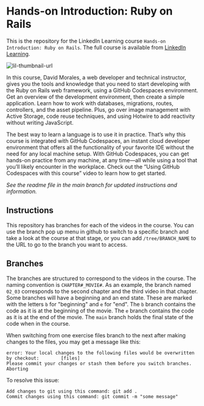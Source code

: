# Hands-on Introduction: Ruby on Rails
This is the repository for the LinkedIn Learning course `Hands-on Introduction: Ruby on Rails`. The full course is available from [LinkedIn Learning][lil-course-url].

![lil-thumbnail-url]

<p>In this course, David Morales, a web developer and technical instructor, gives you the tools and knowledge that you need to start developing with the Ruby on Rails web framework, using a GitHub Codespaces environment. Get an overview of the development environment, then create a simple application. Learn how to work with databases, migrations, routes, controllers, and the asset pipeline. Plus, go over image management with Active Storage, code reuse techniques, and using Hotwire to add reactivity without writing JavaScript.</p>

<p>The best way to learn a language is to use it in practice. That’s why this course is integrated with GitHub Codespaces, an instant cloud developer environment that offers all the functionality of your favorite IDE without the need for any local machine setup. With GitHub Codespaces, you can get hands-on practice from any machine, at any time—all while using a tool that you’ll likely encounter in the workplace. Check out the “Using GitHub Codespaces with this course” video to learn how to get started.</p>

_See the readme file in the main branch for updated instructions and information._
## Instructions
This repository has branches for each of the videos in the course. You can use the branch pop up menu in github to switch to a specific branch and take a look at the course at that stage, or you can add `/tree/BRANCH_NAME` to the URL to go to the branch you want to access.

## Branches
The branches are structured to correspond to the videos in the course. The naming convention is `CHAPTER#_MOVIE#`. As an example, the branch named `02_03` corresponds to the second chapter and the third video in that chapter.
Some branches will have a beginning and an end state. These are marked with the letters `b` for "beginning" and `e` for "end". The `b` branch contains the code as it is at the beginning of the movie. The `e` branch contains the code as it is at the end of the movie. The `main` branch holds the final state of the code when in the course.

When switching from one exercise files branch to the next after making changes to the files, you may get a message like this:

    error: Your local changes to the following files would be overwritten by checkout:        [files]
    Please commit your changes or stash them before you switch branches.
    Aborting

To resolve this issue:

    Add changes to git using this command: git add .
	Commit changes using this command: git commit -m "some message"


[0]: # (Replace these placeholder URLs with actual course URLs)

[lil-course-url]: https://www.linkedin.com/learning/hands-on-introduction-ruby-on-rails/
[lil-thumbnail-url]: https://media.licdn.com/dms/image/D4D0DAQGjRM4tu5LcBw/learning-public-crop_675_1200/0/1712264617028?e=2147483647&v=beta&t=QoaPCZDoD9Ed8hZQmTTyUt2jStnuaksf5nI95QSJWgI

